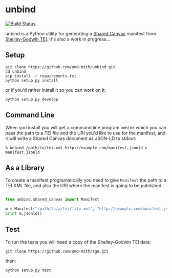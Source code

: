 # unbind

[![Build Status](https://travis-ci.org/umd-mith/unbind.svg)](http://travis-ci.org/umd-mith/unbind)

unbind is a Python utility for generating a [Shared Canvas](http://iiif.io/model/shared-canvas/1.0/index.html) manifest from [Shelley-Godwin TEI](http://github.com/umd-mith/sga/). It's also a work in progress...

## Setup

    git clone https://github.com/umd-mith/unbind.git
    cd unbind
    pip install -r requirements.txt
    python setup.py install

or if you'd rather install it so you can work on it:

    python setup.py develop

## Command Line

When you install you will get a command line program `unbind` which you 
can pass the path to a TEI file and the URI you'd like to use for the 
manifest, and it will write a Shared Canvas document as JSON-LD to stdout:

    % unbind /path/to/tei.xml http://example.com/manifest.jsonld > manifest.jsonld

##  As a Library

To create a manifest programatically you need to give `Manifest` the path to a 
TEI XML file, and also the URI where the manifest is going to be published:

```python

from unbind.shared_canvas import Manifest

m = Manifest("/path/to/a/tei/file.xml", "http://example.com/manifest.jsonld")
print m.jsonld()
```

## Test

To run the tests you will need a copy of the Shelley-Godwin TEI data:

    git clone https://github.com/umd-mith/sga.git

then:

    python setup.py test

